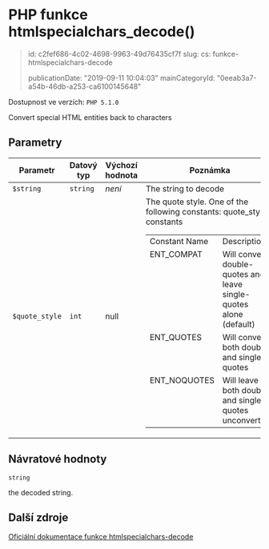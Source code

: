 PHP funkce htmlspecialchars_decode()
====================================

> id: c2fef686-4c02-4698-9963-49d76435cf7f
> slug:
> 	cs: funkce-htmlspecialchars-decode
>
> publicationDate: "2019-09-11 10:04:03"
> mainCategoryId: "0eeab3a7-a54b-46db-a253-ca6100145648"

Dostupnost ve verzích: `PHP 5.1.0`

Convert special HTML entities back to characters


Parametry
--------------

| Parametr | Datový typ | Výchozí hodnota | Poznámka |
|-----|-----|-----|-----|
| `$string` | `string` | *není* | The string to decode |
| `$quote_style` | `int` | null | The quote style. One of the following constants: <table> quote_style constants <tr valign="top"> <td>Constant Name</td> <td>Description</td> </tr> <tr valign="top"> <td>ENT_COMPAT</td> <td>Will convert double-quotes and leave single-quotes alone (default)</td> </tr> <tr valign="top"> <td>ENT_QUOTES</td> <td>Will convert both double and single quotes</td> </tr> <tr valign="top"> <td>ENT_NOQUOTES</td> <td>Will leave both double and single quotes unconverted</td> </tr> </table> |


Návratové hodnoty
----------------

`string`

the decoded string.

Další zdroje
------------

[Oficiální dokumentace funkce htmlspecialchars-decode](https://www.php.net/manual/en/function.htmlspecialchars-decode.php)
